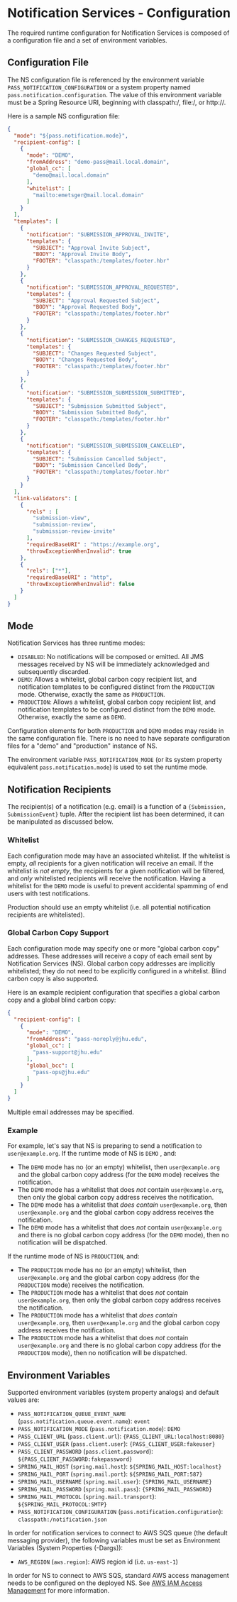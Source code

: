 # Notification Services - Configuration

The required runtime configuration for Notification Services is composed of a configuration file and a set of 
environment variables.

## Configuration File
The NS configuration file is referenced by the environment variable `PASS_NOTIFICATION_CONFIGURATION` or a system property 
named `pass.notification.configuration`. The value of this environment variable must be a Spring Resource URI, beginning 
with classpath:/, file:/, or http://.

Here is a sample NS configuration file:

```json
{
  "mode": "${pass.notification.mode}",
  "recipient-config": [
    {
      "mode": "DEMO",
      "fromAddress": "demo-pass@mail.local.domain",
      "global_cc": [
        "demo@mail.local.domain"
      ],
      "whitelist": [
        "mailto:emetsger@mail.local.domain"
      ]
    }
  ],
  "templates": [
    {
      "notification": "SUBMISSION_APPROVAL_INVITE",
      "templates": {
        "SUBJECT": "Approval Invite Subject",
        "BODY": "Approval Invite Body",
        "FOOTER": "classpath:/templates/footer.hbr"
      }
    },
    {
      "notification": "SUBMISSION_APPROVAL_REQUESTED",
      "templates": {
        "SUBJECT": "Approval Requested Subject",
        "BODY": "Approval Requested Body",
        "FOOTER": "classpath:/templates/footer.hbr"
      }
    },
    {
      "notification": "SUBMISSION_CHANGES_REQUESTED",
      "templates": {
        "SUBJECT": "Changes Requested Subject",
        "BODY": "Changes Requested Body",
        "FOOTER": "classpath:/templates/footer.hbr"
      }
    },
    {
      "notification": "SUBMISSION_SUBMISSION_SUBMITTED",
      "templates": {
        "SUBJECT": "Submission Submitted Subject",
        "BODY": "Submission Submitted Body",
        "FOOTER": "classpath:/templates/footer.hbr"
      }
    },
    {
      "notification": "SUBMISSION_SUBMISSION_CANCELLED",
      "templates": {
        "SUBJECT": "Submission Cancelled Subject",
        "BODY": "Submission Cancelled Body",
        "FOOTER": "classpath:/templates/footer.hbr"
      }
    }
  ],
  "link-validators": [
    {
      "rels" : [
        "submission-view",
        "submission-review",
        "submission-review-invite"
      ],
      "requiredBaseURI" : "https://example.org",
      "throwExceptionWhenInvalid": true
    }, 
    {
      "rels": ["*"],
      "requiredBaseURI" : "http",
      "throwExceptionWhenInvalid": false
    }
  ]
}
```

## Mode

Notification Services has three runtime modes:
* `DISABLED`: No notifications will be composed or emitted.  All JMS messages received by NS will be immediately 
acknowledged and subsequently discarded.
* `DEMO`: Allows a whitelist, global carbon copy recipient list, and notification templates to be configured distinct 
from the `PRODUCTION` mode.  Otherwise, exactly the same as `PRODUCTION`.
* `PRODUCTION`: Allows a whitelist, global carbon copy recipient list, and notification templates to be configured 
distinct from the `DEMO` mode.  Otherwise, exactly the same as `DEMO`.

Configuration elements for both `PRODUCTION` and `DEMO` modes may reside in the same configuration file. There is no 
need to have separate configuration files for a "demo" and "production" instance of NS.

The environment variable `PASS_NOTIFICATION_MODE` (or its system property equivalent `pass.notification.mode`) is used 
to set the runtime mode.

## Notification Recipients

The recipient(s) of a notification (e.g. email) is a function of a `{Submission, SubmissionEvent}` tuple. After the 
recipient list has been determined, it can be manipulated as discussed below.

### Whitelist

Each configuration mode may have an associated whitelist. If the whitelist is empty, _all_ recipients for a given
notification will receive an email. If the whitelist is _not empty_, the recipients for a given notification will be
filtered, and _only_ whitelisted recipients will receive the notification. Having a whitelist for the `DEMO` mode is
useful to prevent accidental spamming of end users with test notifications.

Production should use an empty whitelist (i.e. all potential notification recipients are whitelisted).

### Global Carbon Copy Support

Each configuration mode may specify one or more "global carbon copy" addresses. These addresses will receive a copy of 
each email sent by Notification Services (NS). Global carbon copy addresses are implicitly whitelisted; they do not need
to be explicitly configured in a whitelist. Blind carbon copy is also supported.

Here is an example recipient configuration that specifies a global carbon copy and a global blind carbon copy:

```json
{
  "recipient-config": [
    {
      "mode": "DEMO",
      "fromAddress": "pass-noreply@jhu.edu",
      "global_cc": [
        "pass-support@jhu.edu"
      ],
      "global_bcc": [
        "pass-ops@jhu.edu"
      ]
    }
  ]
}
```

Multiple email addresses may be specified.

### Example

For example, let's say that NS is preparing to send a notification to `user@example.org`. If the runtime mode of NS is `DEMO`
, and:
* The `DEMO` mode has no (or an empty) whitelist, then `user@example.org` and the global carbon copy address (for the `DEMO`
mode) receives the notification.
* The `DEMO` mode has a whitelist that does _not_ contain `user@example.org`, then only the global carbon copy address
receives the notification.
* The `DEMO` mode has a whitelist that _does contain_ `user@example.org`, then `user@example.org` and the global carbon
copy address receives the notification.
* The `DEMO` mode has a whitelist that does _not_ contain `user@example.org` and there is no global carbon copy address
(for the `DEMO` mode), then no notification will be dispatched.

If the runtime mode of NS is `PRODUCTION`, and:
* The `PRODUCTION` mode has no (or an empty) whitelist, then `user@example.org` and the global carbon copy address (for
the `PRODUCTION` mode) receives the notification.
* The `PRODUCTION` mode has a whitelist that does _not_ contain `user@example.org`, then only the global carbon copy
address receives the notification.
* The `PRODUCTION` mode has a whitelist that _does contain_ `user@example.org`, then `user@example.org` and the global
carbon copy address receives the notification.
* The `PRODUCTION` mode has a whitelist that does _not_ contain `user@example.org` and there is no global carbon copy
address (for the `PRODUCTION` mode), then no notification will be dispatched.

## Environment Variables

Supported environment variables (system property analogs) and default values are:

* `PASS_NOTIFICATION_QUEUE_EVENT_NAME` (`pass.notification.queue.event.name`): `event`
* `PASS_NOTIFICATION_MODE` (`pass.notification.mode`): `DEMO`
* `PASS_CLIENT_URL` (`pass.client.url`): `{PASS_CLIENT_URL:localhost:8080}`
* `PASS_CLIENT_USER` (`pass.client.user`): `{PASS_CLIENT_USER:fakeuser}`
* `PASS_CLIENT_PASSWORD` (`pass.client.password`): `${PASS_CLIENT_PASSWORD:fakepassword}`
* `SPRING_MAIL_HOST` (`spring.mail.host`): `${SPRING_MAIL_HOST:localhost}`
* `SPRING_MAIL_PORT` (`spring.mail.port`): `${SPRING_MAIL_PORT:587}`
* `SPRING_MAIL_USERNAME` (`spring.mail.user`): `{SPRING_MAIL_USERNAME}`
* `SPRING_MAIL_PASSWORD` (`spring.mail.pass`): `{SPRING_MAIL_PASSWORD}`
* `SPRING_MAIL_PROTOCOL` (`spring.mail.transport`): `${SPRING_MAIL_PROTOCOL:SMTP}`
* `PASS_NOTIFICATION_CONFIGURATION` (`pass.notification.configuration`): `classpath:/notification.json`

In order for notification services to connect to AWS SQS queue (the default messaging provider), the following variables
must be set as Environment Variables (System Properties (-Dargs)):

* `AWS_REGION` (`aws.region`): AWS region id (i.e. `us-east-1`)

In order for NS to connect to AWS SQS, standard AWS access management needs to be configured on the deployed NS. See 
[AWS IAM Access Management](https://docs.aws.amazon.com/IAM/latest/UserGuide/access.html) for more information.